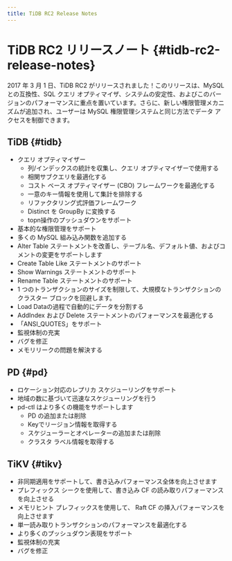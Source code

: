 ```yaml
---
title: TiDB RC2 Release Notes
---
```


# TiDB RC2 リリースノート {#tidb-rc2-release-notes}

2017 年 3 月 1 日、TiDB RC2 がリリースされました！このリリースは、MySQL との互換性、SQL クエリ オプティマイザ、システムの安定性、およびこのバージョンのパフォーマンスに重点を置いています。さらに、新しい権限管理メカニズムが追加され、ユーザーは MySQL 権限管理システムと同じ方法でデータ アクセスを制御できます。

## TiDB {#tidb}

-   クエリ オプティマイザー
    -   列/インデックスの統計を収集し、クエリ オプティマイザーで使用する
    -   相関サブクエリを最適化する
    -   コスト ベース オプティマイザー (CBO) フレームワークを最適化する
    -   一意のキー情報を使用して集計を排除する
    -   リファクタリング式評価フレームワーク
    -   Distinct を GroupBy に変換する
    -   topn操作のプッシュダウンをサポート
-   基本的な権限管理をサポート
-   多くの MySQL 組み込み関数を追加する
-   Alter Table ステートメントを改善し、テーブル名、デフォルト値、およびコメントの変更をサポートします
-   Create Table Like ステートメントのサポート
-   Show Warnings ステートメントのサポート
-   Rename Table ステートメントのサポート
-   1 つのトランザクションのサイズを制限して、大規模なトランザクションのクラスター ブロックを回避します。
-   Load Dataの過程で自動的にデータを分割する
-   AddIndex および Delete ステートメントのパフォーマンスを最適化する
-   「ANSI_QUOTES」をサポート
-   監視体制の充実
-   バグを修正
-   メモリリークの問題を解決する

## PD {#pd}

-   ロケーション対応のレプリカ スケジューリングをサポート
-   地域の数に基づいて迅速なスケジューリングを行う
-   pd-ctl はより多くの機能をサポートします
    -   PD の追加または削除
    -   Keyでリージョン情報を取得する
    -   スケジューラーとオペレーターの追加または削除
    -   クラスタ ラベル情報を取得する

## TiKV {#tikv}

-   非同期適用をサポートして、書き込みパフォーマンス全体を向上させます
-   プレフィックス シークを使用して、書き込み CF の読み取りパフォーマンスを向上させる
-   メモリヒント プレフィックスを使用して、 Raft CF の挿入パフォーマンスを向上させます
-   単一読み取りトランザクションのパフォーマンスを最適化する
-   より多くのプッシュダウン表現をサポート
-   監視体制の充実
-   バグを修正
